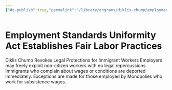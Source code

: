 ```yaml
---
{"dg-publish":true,"permalink":"/library/engrams/diklis-chump/employment-standards-uniformity-act-establishes-fair-labor-practices/","tags":["DC/Racism"]}
---
```


# Employment Standards Uniformity Act Establishes Fair Labor Practices
Diklis Chump Revokes Legal Protections for Immigrant Workers
Employers may freely exploit non-citizen workers with no legal repercussions.  
Immigrants who complain about wages or conditions are deported immediately.
Exceptions are made for those employed by Monopolies who work for subsistence wages.
